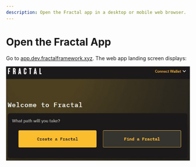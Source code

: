 ```yaml
---
description: Open the Fractal app in a desktop or mobile web browser.
---
```


# Open the Fractal App

Go to [app.dev.fractalframework.xyz](https://app.dev.fractalframework.xyz). The web app landing screen displays:

![](../../.gitbook/assets/fractal-app-landing-page.jpg)

###

